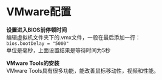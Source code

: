 # VMware配置  
  
**设置进入BIOS前停顿时间**	 
编辑虚拟机文件夹下的.vmx文件，一般在最后添加一行：  
`bios.bootDelay = "5000"`  
单位是毫秒，上面设置结果是等待时间为5秒  
  
**VMware Tools的安装**  
VMware Tools具有很多功能，能改善鼠标移动性，视频和性能。  